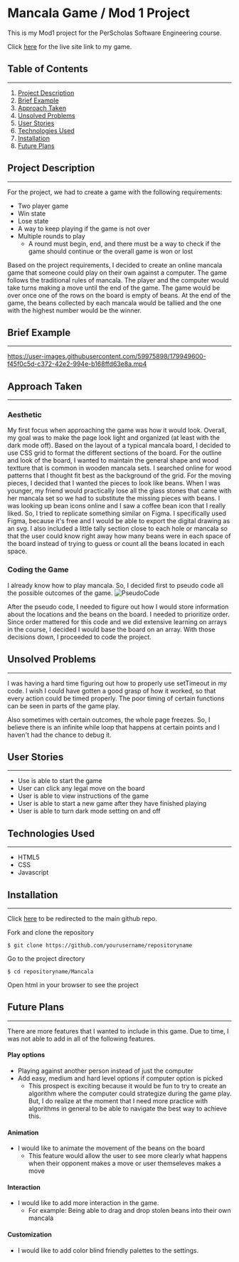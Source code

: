 <!-- # LarissaPortillo.github.io -->
# Mancala Game / Mod 1 Project

This is my Mod1 project for the PerScholas Software Engineering course. 

Click [here][1] for the live site link to my game.

## Table of Contents
***
1. [Project Description](#project-description)
2. [Brief Example](#brief-example)
3. [Approach Taken](#approach-taken)
4. [Unsolved Problems](#unsolved-problems)
5. [User Stories](#user-stories)
6. [Technologies Used](#technologies-used)
7. [Installation](#installation)
8. [Future Plans](#future-plans)

<a name='project-description'></a>
## Project Description
***
For the project, we had to create a game with the following requirements: 
* Two player game
* Win state
* Lose state
* A way to keep playing if the game is not over
* Multiple rounds to play 
  * A round must begin, end, and there must be a way to check if the game should continue or the overall game is won or lost 

Based on the project requirements, I decided to create an online mancala game that someone could play on their own against a computer. The game follows the traditional rules of mancala. The player and the computer would take turns making a move until the end of the game. The game would be over once one of the rows on the board is empty of beans. At the end of the game, the beans collected by each mancala would be tallied and the one with the highest number would be the winner. 

<a name='brief-example'></a>
## Brief Example
***


https://user-images.githubusercontent.com/59975898/179949600-f45f0c5d-c372-42e2-994e-b168ffd63e8a.mp4



<a name='approach-taken'></a>
## Approach Taken
***
### Aesthetic
My first focus when approaching the game was how it would look. Overall, my goal was to make the page look light and organized (at least with the dark mode off). Based on the layout of a typical mancala board, I decided to use CSS grid to format the different sections of the board. For the outline and look of the board, I wanted to maintain the general shape and wood textture that is common in wooden mancala sets. I searched online for wood patterns that I thought fit best as the background of the grid. For the moving pieces, I decided that I wanted the pieces to look like beans. When I was younger, my friend would practically lose all the glass stones that came with her mancala set so we had to substitute the missing pieces with beans. I was looking up bean icons online and I saw a coffee bean icon that I really liked. So, I tried to replicate something similar on Figma. I specifically used Figma, because it's free and I would be able to export the digital drawing as an svg. I also included a little tally section close to each hole or mancala so that the user could know right away how many beans were in each space of the board instead of trying to guess or count all the beans located in each space. 

### Coding the Game
I already know how to play mancala. So, I decided first to pseudo code all the possible outcomes of the game. 
![PseudoCode](https://user-images.githubusercontent.com/59975898/179949896-ce5b4dff-e302-4b1b-b101-2a1604b05a0c.jpg)

After the pseudo code, I needed to figure out how I would store information about the locations and the beans on the board. I needed to prioritize order. Since order mattered for this code and we did extensive learning on arrays in the course, I decided I would base the board on an array. With those decisions down, I proceeded to code the project.
<a name='unsolved-problems'></a>
## Unsolved Problems
***
I was having a hard time figuring out how to properly use setTimeout in my code. I wish I could have gotten a good grasp of how it worked, so that every action could be timed properly. The poor timing of certain functions can be seen in parts of the game play. 

Also sometimes with certain outcomes, the whole page freezes. So, I believe there is an infinite while loop that happens at certain points and I haven't had the chance to debug it. 

<a name='user-stories'></a>
## User Stories
***
* Use is able to start the game
* User can click any legal move on the board 
* User is able to view instructions of the game
* User is able to start a new game after they have finished playing
* User is able to turn dark mode setting on and off 

<a name='technologies-used'></a>
## Technologies Used
***
* HTML5
* CSS
* Javascript

<a name='installation'></a>
## Installation
***
Click [here][2] to be redirected to the main github repo.

Fork and clone the repository
```
$ git clone https://github.com/yourusername/repositoryname
```
Go to the project directory
```
$ cd repositoryname/Mancala
```
Open html in your browser to see the project

<a name='future-plans'></a>
## Future Plans
***
There are more features that I wanted to include in this game. Due to time, I was not able to add in all of the following features. 

#### Play options
* Playing against another person instead of just the computer
* Add easy, medium and hard level options if computer option is picked  
    * This prospect is exciting because it would be fun to try to create an algorithm where the computer could strategize during the game play. But, I do realize at the moment that I need more practice with algorithms in general to be able to navigate the best way to achieve this. 

#### Animation
* I would like to animate the movement of the beans on the board
    * This feature would allow the user to see more clearly what happens when their opponent makes a move or user themseleves makes a move

#### Interaction
* I would like to add more interaction in the game. 
    * For example: Being able to drag and drop stolen beans into their own mancala

#### Customization
* I would like to add color blind friendly palettes to the settings.


[1]:https://larissaportillo.github.io/Mancala/mancala.html "live site"
[2]:https://github.com/LarissaPortillo/LarissaPortillo.github.io.git "githuub repo"
